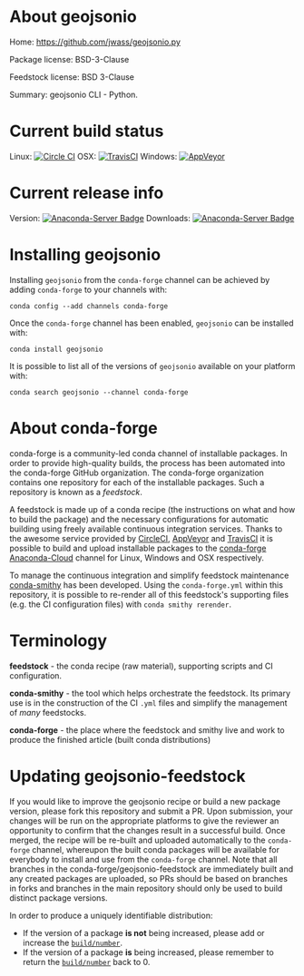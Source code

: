About geojsonio
===============

Home: https://github.com/jwass/geojsonio.py

Package license: BSD-3-Clause

Feedstock license: BSD 3-Clause

Summary: geojsonio CLI - Python.



Current build status
====================

Linux: [![Circle CI](https://circleci.com/gh/conda-forge/geojsonio-feedstock.svg?style=shield)](https://circleci.com/gh/conda-forge/geojsonio-feedstock)
OSX: [![TravisCI](https://travis-ci.org/conda-forge/geojsonio-feedstock.svg?branch=master)](https://travis-ci.org/conda-forge/geojsonio-feedstock)
Windows: [![AppVeyor](https://ci.appveyor.com/api/projects/status/github/conda-forge/geojsonio-feedstock?svg=True)](https://ci.appveyor.com/project/conda-forge/geojsonio-feedstock/branch/master)

Current release info
====================
Version: [![Anaconda-Server Badge](https://anaconda.org/conda-forge/geojsonio/badges/version.svg)](https://anaconda.org/conda-forge/geojsonio)
Downloads: [![Anaconda-Server Badge](https://anaconda.org/conda-forge/geojsonio/badges/downloads.svg)](https://anaconda.org/conda-forge/geojsonio)

Installing geojsonio
====================

Installing `geojsonio` from the `conda-forge` channel can be achieved by adding `conda-forge` to your channels with:

```
conda config --add channels conda-forge
```

Once the `conda-forge` channel has been enabled, `geojsonio` can be installed with:

```
conda install geojsonio
```

It is possible to list all of the versions of `geojsonio` available on your platform with:

```
conda search geojsonio --channel conda-forge
```


About conda-forge
=================

conda-forge is a community-led conda channel of installable packages.
In order to provide high-quality builds, the process has been automated into the
conda-forge GitHub organization. The conda-forge organization contains one repository
for each of the installable packages. Such a repository is known as a *feedstock*.

A feedstock is made up of a conda recipe (the instructions on what and how to build
the package) and the necessary configurations for automatic building using freely
available continuous integration services. Thanks to the awesome service provided by
[CircleCI](https://circleci.com/), [AppVeyor](http://www.appveyor.com/)
and [TravisCI](https://travis-ci.org/) it is possible to build and upload installable
packages to the [conda-forge](https://anaconda.org/conda-forge)
[Anaconda-Cloud](http://docs.anaconda.org/) channel for Linux, Windows and OSX respectively.

To manage the continuous integration and simplify feedstock maintenance
[conda-smithy](http://github.com/conda-forge/conda-smithy) has been developed.
Using the ``conda-forge.yml`` within this repository, it is possible to re-render all of
this feedstock's supporting files (e.g. the CI configuration files) with ``conda smithy rerender``.


Terminology
===========

**feedstock** - the conda recipe (raw material), supporting scripts and CI configuration.

**conda-smithy** - the tool which helps orchestrate the feedstock.
                   Its primary use is in the construction of the CI ``.yml`` files
                   and simplify the management of *many* feedstocks.

**conda-forge** - the place where the feedstock and smithy live and work to
                  produce the finished article (built conda distributions)


Updating geojsonio-feedstock
============================

If you would like to improve the geojsonio recipe or build a new
package version, please fork this repository and submit a PR. Upon submission,
your changes will be run on the appropriate platforms to give the reviewer an
opportunity to confirm that the changes result in a successful build. Once
merged, the recipe will be re-built and uploaded automatically to the
`conda-forge` channel, whereupon the built conda packages will be available for
everybody to install and use from the `conda-forge` channel.
Note that all branches in the conda-forge/geojsonio-feedstock are
immediately built and any created packages are uploaded, so PRs should be based
on branches in forks and branches in the main repository should only be used to
build distinct package versions.

In order to produce a uniquely identifiable distribution:
 * If the version of a package **is not** being increased, please add or increase
   the [``build/number``](http://conda.pydata.org/docs/building/meta-yaml.html#build-number-and-string).
 * If the version of a package **is** being increased, please remember to return
   the [``build/number``](http://conda.pydata.org/docs/building/meta-yaml.html#build-number-and-string)
   back to 0.
